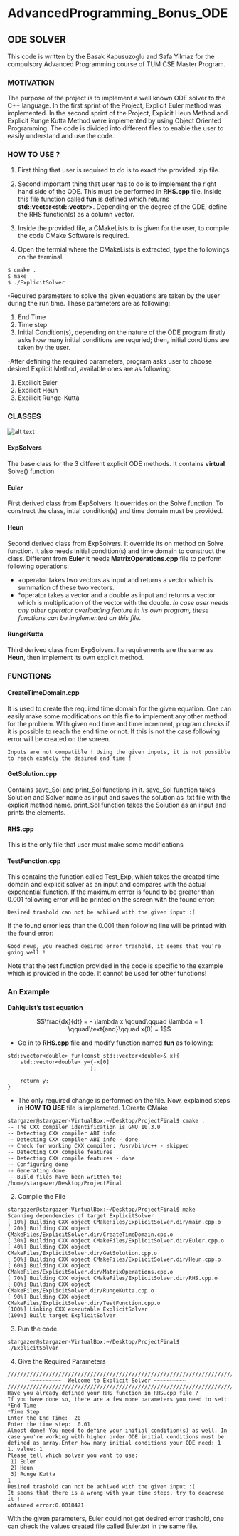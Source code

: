 # AdvancedProgramming_Bonus_ODE

## ODE SOLVER

This code is written by the Basak Kapusuzoglu and Safa Yilmaz for the compulsory  Advanced Programming course of TUM CSE Master Program.

### MOTIVATION

The purpose of the project is to implement a well known ODE solver to the C++ language. In the first sprint of the Project, Explicit Euler method was implemented. In the second sprint of the Project, Explicit Heun Method and Explicit Runge Kutta Method were implemented by using Object Oriented Programming. The code is divided into different files to enable the user to easily understand and use the code.

### HOW TO USE ?

1. First thing that user is required to do is to exact the provided .zip file. 

2. Second important thing that user has to do is to implement the right hand side of the ODE. This must be performed in **RHS.cpp** file. Inside this file function called **fun** is defined which returns **std::vector<std::vector<double>>**. Depending on the degree of the ODE, define the RHS function(s) as a column vector.

3. Inside the provided  file, a CMakeLists.tx is given for the user, to compile the code CMake Software is required. 

4. Open the termial where the CMakeLists is extracted, type the followings on the terminal
```
$ cmake .
$ make
$ ./ExplicitSolver

```

-Required parameters to solve the given equations are taken by the user during the run time. These parameters are as following:
1. End Time 
2. Time step
3. Initial Condition(s), depending on the nature of the ODE program firstly asks how many initial conditions are requried; then, initial conditions are taken by the user. 

-After defining the required parameters, program asks user to choose desired Explicit Method, available ones are as following:
1. Expilicit Euler
2. Expilicit Heun 
3. Expilicit Runge-Kutta

### CLASSES

![alt text](https://imgyukle.com/f/2022/01/13/occG1H.jpg)

#### ExpSolvers

The base class for the 3 different explicit ODE methods. It contains **virtual** Solve() function. 

#### Euler

First derived class from ExpSolvers. It overrides on the Solve function. To construct the class, intial condition(s) and time domain must be provided.

#### Heun

Second derived class from ExpSolvers. It override its on method on Solve function. It also needs initial condition(s) and time domain to construct the class. Different from **Euler** it needs **MatrixOperations.cpp** file to perform following operations:
 
- +operator takes two vectors as input and returns a vector which is summation of these two vectors.
- *operator takes a vector and a double as input and returns a vector which is multiplication of the vector with the double.
_In case user needs  any other operator overloading feature in its own program, these functions can be implemented on this file._ 

#### RungeKutta

Third derived class from ExpSolvers. Its requirements are the same as **Heun**, then implement its own explicit method.

### FUNCTIONS  

#### CreateTimeDomain.cpp

It is used to create the required time domain for the given equation. One can easily make some modifications on this file to implement any other method for the problem. With given end time and time increment, program checks if it is possible to reach the end time or not. If this is not the case following error will be created on the screen.  
```
Inputs are not compatible ! Using the given inputs, it is not possible to reach exatcly the desired end time !
```
#### GetSolution.cpp

Contains save_Sol and print_Sol functions in it. save_Sol function takes Solution and Solver name as input and saves the solution as .txt file with the explicit method name.
print_Sol function takes the Solution as an input and prints the elements.


#### RHS.cpp 

This is the only file that user must make some modifications

#### TestFunction.cpp 

This contains the function called Test_Exp, which takes the created time domain and explicit solver as an input and compares with the actual exponential function. If the maximum errror is found to be greater than 0.001 following error will be printed on the screen with the found error:
```
Desired trashold can not be achived with the given input :(
```
If the found error less than the 0.001 then following line will be printed with the found error:


```
Good news, you reached desired error trashold, it seems that you're going well !
```

Note that the test function provided in the code is specific to the example which is provided in the code. It cannot be used for other functions!

### An Example

**Dahlquist’s test equation** 

```math
\frac{dx}{dt} = - \lambda x  \qquad\qquad \lambda = 1  \qquad\text{and}\qquad x(0) = 1
```

- Go in to **RHS.cpp** file and modify function named **fun** as following:
```
std::vector<double> fun(const std::vector<double>& x){
    std::vector<double> y={-x[0]
                          };

    return y;
}
```

- The only required change is performed on the file. Now, explained steps in **HOW TO USE** file is implemeted.
1.Create CMake
```
stargazer@stargazer-VirtualBox:~/Desktop/ProjectFinal$ cmake .
-- The CXX compiler identification is GNU 10.3.0
-- Detecting CXX compiler ABI info
-- Detecting CXX compiler ABI info - done
-- Check for working CXX compiler: /usr/bin/c++ - skipped
-- Detecting CXX compile features
-- Detecting CXX compile features - done
-- Configuring done
-- Generating done
-- Build files have been written to: /home/stargazer/Desktop/ProjectFinal
```
2. Compile the File 
```
stargazer@stargazer-VirtualBox:~/Desktop/ProjectFinal$ make 
Scanning dependencies of target ExplicitSolver
[ 10%] Building CXX object CMakeFiles/ExplicitSolver.dir/main.cpp.o
[ 20%] Building CXX object CMakeFiles/ExplicitSolver.dir/CreateTimeDomain.cpp.o
[ 30%] Building CXX object CMakeFiles/ExplicitSolver.dir/Euler.cpp.o
[ 40%] Building CXX object CMakeFiles/ExplicitSolver.dir/GetSolution.cpp.o
[ 50%] Building CXX object CMakeFiles/ExplicitSolver.dir/Heun.cpp.o
[ 60%] Building CXX object CMakeFiles/ExplicitSolver.dir/MatrixOperations.cpp.o
[ 70%] Building CXX object CMakeFiles/ExplicitSolver.dir/RHS.cpp.o
[ 80%] Building CXX object CMakeFiles/ExplicitSolver.dir/RungeKutta.cpp.o
[ 90%] Building CXX object CMakeFiles/ExplicitSolver.dir/TestFunction.cpp.o
[100%] Linking CXX executable ExplicitSolver
[100%] Built target ExplicitSolver
```

3. Run the code
```
stargazer@stargazer-VirtualBox:~/Desktop/ProjectFinal$ ./ExplicitSolver
```

4. Give the Required Parameters
```
///////////////////////////////////////////////////////////////////////////////////////////////////////////////
       ~~~~~~~~~~  Welcome to Explicit Solver ~~~~~~~~~~ 
///////////////////////////////////////////////////////////////////////////////////////////////////////////////
Have you already defined your RHS function in RHS.cpp file ?
If you have done so, there are a few more parameters you need to set:
*End Time
*Time Step
Enter the End Time:  20
Enter the time step:  0.01
Almost done! You need to define your initial condition(s) as well. In case you're working with higher order ODE initial conditions must be defined as array.Enter how many initial conditions your ODE need: 1
1. value: 1
Please tell which solver you want to use: 
 1) Euler 
 2) Heun 
 3) Runge Kutta 
1
Desired trashold can not be achived with the given input :(
It seems that there is a wrong with your time steps, try to deacrese it ! 
obtained error:0.0018471
```
With the given parameters, Euler could not get desired error trashold, one can check the values created file called Euler.txt in the same file. 


